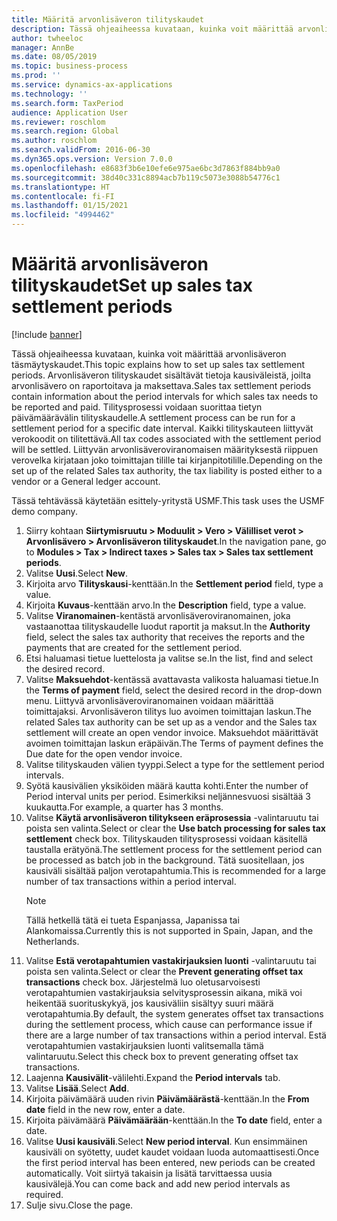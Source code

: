 ```yaml
---
title: Määritä arvonlisäveron tilityskaudet
description: Tässä ohjeaiheessa kuvataan, kuinka voit määrittää arvonlisäveron täsmäytyskaudet Dynamics 365 Financeissa.
author: twheeloc
manager: AnnBe
ms.date: 08/05/2019
ms.topic: business-process
ms.prod: ''
ms.service: dynamics-ax-applications
ms.technology: ''
ms.search.form: TaxPeriod
audience: Application User
ms.reviewer: roschlom
ms.search.region: Global
ms.author: roschlom
ms.search.validFrom: 2016-06-30
ms.dyn365.ops.version: Version 7.0.0
ms.openlocfilehash: e8683f3b6e10efe6e975ae6bc3d7863f884bb9a0
ms.sourcegitcommit: 38d40c331c8894acb7b119c5073e3088b54776c1
ms.translationtype: HT
ms.contentlocale: fi-FI
ms.lasthandoff: 01/15/2021
ms.locfileid: "4994462"
---
```

# <a name="set-up-sales-tax-settlement-periods"></a><span data-ttu-id="31d34-103">Määritä arvonlisäveron tilityskaudet</span><span class="sxs-lookup"><span data-stu-id="31d34-103">Set up sales tax settlement periods</span></span>

[!include [banner](../../includes/banner.md)]

<span data-ttu-id="31d34-104">Tässä ohjeaiheessa kuvataan, kuinka voit määrittää arvonlisäveron täsmäytyskaudet.</span><span class="sxs-lookup"><span data-stu-id="31d34-104">This topic explains how to set up sales tax settlement periods.</span></span> <span data-ttu-id="31d34-105">Arvonlisäveron tilityskaudet sisältävät tietoja kausiväleistä, joilta arvonlisävero on raportoitava ja maksettava.</span><span class="sxs-lookup"><span data-stu-id="31d34-105">Sales tax settlement periods contain information about the period intervals for which sales tax needs to be reported and paid.</span></span> <span data-ttu-id="31d34-106">Tilitysprosessi voidaan suorittaa tietyn päivämäärävälin tilityskaudelle.</span><span class="sxs-lookup"><span data-stu-id="31d34-106">A settlement process can be run for a settlement period for a specific date interval.</span></span> <span data-ttu-id="31d34-107">Kaikki tilityskauteen liittyvät verokoodit on tilitettävä.</span><span class="sxs-lookup"><span data-stu-id="31d34-107">All tax codes associated with the settlement period will be settled.</span></span> <span data-ttu-id="31d34-108">Liittyvän arvonlisäveroviranomaisen määrityksestä riippuen verovelka kirjataan joko toimittajan tilille tai kirjanpitotilille.</span><span class="sxs-lookup"><span data-stu-id="31d34-108">Depending on the set up of the related Sales tax authority, the tax liability is posted either to a vendor or a General ledger account.</span></span>

<span data-ttu-id="31d34-109">Tässä tehtävässä käytetään esittely-yritystä USMF.</span><span class="sxs-lookup"><span data-stu-id="31d34-109">This task uses the USMF demo company.</span></span>

1. <span data-ttu-id="31d34-110">Siirry kohtaan **Siirtymisruutu > Moduulit > Vero > Välilliset verot > Arvonlisävero > Arvonlisäveron tilityskaudet**.</span><span class="sxs-lookup"><span data-stu-id="31d34-110">In the navigation pane, go to **Modules > Tax > Indirect taxes > Sales tax > Sales tax settlement periods**.</span></span>
2. <span data-ttu-id="31d34-111">Valitse **Uusi**.</span><span class="sxs-lookup"><span data-stu-id="31d34-111">Select **New**.</span></span>
3. <span data-ttu-id="31d34-112">Kirjoita arvo **Tilityskausi**-kenttään.</span><span class="sxs-lookup"><span data-stu-id="31d34-112">In the **Settlement period** field, type a value.</span></span>
4. <span data-ttu-id="31d34-113">Kirjoita **Kuvaus**-kenttään arvo.</span><span class="sxs-lookup"><span data-stu-id="31d34-113">In the **Description** field, type a value.</span></span>
5. <span data-ttu-id="31d34-114">Valitse **Viranomainen**-kentästä arvonlisäveroviranomainen, joka vastaanottaa tilityskaudelle luodut raportit ja maksut.</span><span class="sxs-lookup"><span data-stu-id="31d34-114">In the **Authority** field, select the sales tax authority that receives the reports and the payments that are created for the settlement period.</span></span>
6. <span data-ttu-id="31d34-115">Etsi haluamasi tietue luettelosta ja valitse se.</span><span class="sxs-lookup"><span data-stu-id="31d34-115">In the list, find and select the desired record.</span></span>
7. <span data-ttu-id="31d34-116">Valitse **Maksuehdot**-kentässä avattavasta valikosta haluamasi tietue.</span><span class="sxs-lookup"><span data-stu-id="31d34-116">In the **Terms of payment** field, select the desired record in the drop-down menu.</span></span> <span data-ttu-id="31d34-117">Liittyvä arvonlisäveroviranomainen voidaan määrittää toimittajaksi. Arvonlisäveron tilitys luo avoimen toimittajan laskun.</span><span class="sxs-lookup"><span data-stu-id="31d34-117">The related Sales tax authority can be set up as a vendor and the Sales tax settlement will create an open vendor invoice.</span></span> <span data-ttu-id="31d34-118">Maksuehdot määrittävät avoimen toimittajan laskun eräpäivän.</span><span class="sxs-lookup"><span data-stu-id="31d34-118">The Terms of payment defines the Due date for the open vendor invoice.</span></span>  
8. <span data-ttu-id="31d34-119">Valitse tilityskauden välien tyyppi.</span><span class="sxs-lookup"><span data-stu-id="31d34-119">Select a type for the settlement period intervals.</span></span>
9. <span data-ttu-id="31d34-120">Syötä kausivälien yksiköiden määrä kautta kohti.</span><span class="sxs-lookup"><span data-stu-id="31d34-120">Enter the number of Period interval units per period.</span></span> <span data-ttu-id="31d34-121">Esimerkiksi neljännesvuosi sisältää 3 kuukautta.</span><span class="sxs-lookup"><span data-stu-id="31d34-121">For example, a quarter has 3 months.</span></span>
10. <span data-ttu-id="31d34-122">Valitse **Käytä arvonlisäveron tilitykseen eräprosessia** -valintaruutu tai poista sen valinta.</span><span class="sxs-lookup"><span data-stu-id="31d34-122">Select or clear the **Use batch processing for sales tax settlement** check box.</span></span> <span data-ttu-id="31d34-123">Tilityskauden tilitysprosessi voidaan käsitellä taustalla erätyönä.</span><span class="sxs-lookup"><span data-stu-id="31d34-123">The settlement process for the settlement period can be processed as batch job in the background.</span></span> <span data-ttu-id="31d34-124">Tätä suositellaan, jos kausiväli sisältää paljon verotapahtumia.</span><span class="sxs-lookup"><span data-stu-id="31d34-124">This is recommended for a large number of tax transactions within a period interval.</span></span>  
    > [!NOTE]
    > <span data-ttu-id="31d34-125">Tällä hetkellä tätä ei tueta Espanjassa, Japanissa tai Alankomaissa.</span><span class="sxs-lookup"><span data-stu-id="31d34-125">Currently this is not supported in Spain, Japan, and the Netherlands.</span></span>
11. <span data-ttu-id="31d34-126">Valitse **Estä verotapahtumien vastakirjauksien luonti** -valintaruutu tai poista sen valinta.</span><span class="sxs-lookup"><span data-stu-id="31d34-126">Select or clear the **Prevent generating offset tax transactions** check box.</span></span> <span data-ttu-id="31d34-127">Järjestelmä luo oletusarvoisesti verotapahtumien vastakirjauksia selvitysprosessin aikana, mikä voi heikentää suorituskykyä, jos kausiväliin sisältyy suuri määrä verotapahtumia.</span><span class="sxs-lookup"><span data-stu-id="31d34-127">By default, the system generates offset tax transactions during the settlement process, which cause can performance issue if there are a large number of tax transactions within a period interval.</span></span> <span data-ttu-id="31d34-128">Estä verotapahtumien vastakirjauksien luonti valitsemalla tämä valintaruutu.</span><span class="sxs-lookup"><span data-stu-id="31d34-128">Select this check box to prevent generating offset tax transactions.</span></span>
12. <span data-ttu-id="31d34-129">Laajenna **Kausivälit**-välilehti.</span><span class="sxs-lookup"><span data-stu-id="31d34-129">Expand the **Period intervals** tab.</span></span>
13. <span data-ttu-id="31d34-130">Valitse **Lisää**.</span><span class="sxs-lookup"><span data-stu-id="31d34-130">Select **Add**.</span></span>
14. <span data-ttu-id="31d34-131">Kirjoita päivämäärä uuden rivin **Päivämäärästä**-kenttään.</span><span class="sxs-lookup"><span data-stu-id="31d34-131">In the **From date** field in the new row, enter a date.</span></span>
15. <span data-ttu-id="31d34-132">Kirjoita päivämäärä **Päivämäärään**-kenttään.</span><span class="sxs-lookup"><span data-stu-id="31d34-132">In the **To date** field, enter a date.</span></span>
16. <span data-ttu-id="31d34-133">Valitse **Uusi kausiväli**.</span><span class="sxs-lookup"><span data-stu-id="31d34-133">Select **New period interval**.</span></span> <span data-ttu-id="31d34-134">Kun ensimmäinen kausiväli on syötetty, uudet kaudet voidaan luoda automaattisesti.</span><span class="sxs-lookup"><span data-stu-id="31d34-134">Once the first period interval has been entered, new periods can be created automatically.</span></span> <span data-ttu-id="31d34-135">Voit siirtyä takaisin ja lisätä tarvittaessa uusia kausivälejä.</span><span class="sxs-lookup"><span data-stu-id="31d34-135">You can come back and add new period intervals as required.</span></span>  
17. <span data-ttu-id="31d34-136">Sulje sivu.</span><span class="sxs-lookup"><span data-stu-id="31d34-136">Close the page.</span></span>

